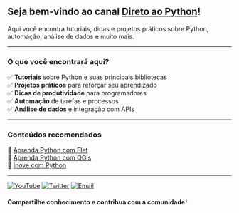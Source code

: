 ## Seja bem-vindo ao canal [Direto ao Python](https://www.youtube.com/@diretopython)! 

Aqui você encontra tutoriais, dicas e projetos práticos sobre Python, automação, análise de dados e muito mais.  

---

### O que você encontrará aqui?  

✅ **Tutoriais** sobre Python e suas principais bibliotecas  
✅ **Projetos práticos** para reforçar seu aprendizado  
✅ **Dicas de produtividade** para programadores  
✅ **Automação** de tarefas e processos  
✅ **Análise de dados** e integração com APIs  

---

### Conteúdos recomendados  

🔹 [Aprenda Python com Flet](https://www.youtube.com/playlist?list=PLi6TNT5J8PtXotYJBLypBTWoTW7OsXFP4)  
🔹 [Aprenda Python com QGis](https://www.youtube.com/playlist?list=PLi6TNT5J8PtUdvtirdgTvCXd5Dw2T6kjW)  
🔹 [Inove com Python](https://www.youtube.com/watch?v=glUMoHAmZyg&list=PLi6TNT5J8PtVmW0R5ds6yOyejo3bpCFWC)  


---

[![YouTube](https://img.shields.io/badge/YouTube-FF0000?style=for-the-badge&logo=youtube&logoColor=white)](https://www.youtube.com/@diretopython)
[![Twitter](https://img.shields.io/badge/Twitter-1DA1F2?style=for-the-badge&logo=twitter&logoColor=white)](https://x.com/DiretoAoPython?t=yDrzOOR_Gml0VtiVYAZvQg&s=08)
[![Email](https://img.shields.io/badge/Email-red?style=for-the-badge&logo=gmail&logoColor=white)](mailto:diretoaopython@gmail.com)



#### **Compartilhe conhecimento e contribua com a comunidade!**



